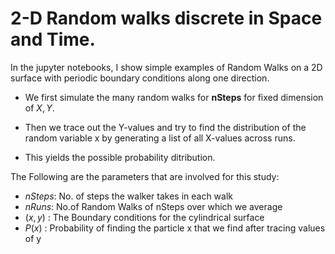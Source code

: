 # 2-D Random walks discrete in Space and Time.
In the jupyter notebooks, I show simple examples of Random Walks on a 2D surface with periodic boundary conditions along one direction. 

- We first simulate the many random walks for $\textbf{nSteps}$ for fixed dimension of $X,Y$. 

- Then we trace out the Y-values and try to find the distribution of the random variable x by generating a list of all X-values across runs. 

- This yields the possible probability ditribution. 

The Following are the parameters that are involved for this study:
- $nSteps$: No. of steps the walker takes in each walk
- $nRuns$: No.of Random Walks of nSteps over which we average
- $(x,y)$ : The Boundary conditions for the cylindrical surface
- $P(x)$ : Probability of finding the particle x that we find after tracing values of y
